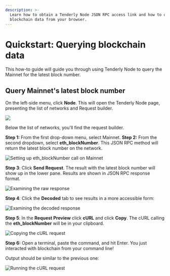 ```yaml
---
description: >-
  Learn how to obtain a Tenderly Node JSON RPC access link and how to query the
  blockchain data from your browser.
---
```


# Quickstart: Querying blockchain data

This how-to guide will guide you through using Tenderly Node to query the Mainnet for the latest block number.

## Query Mainnet's latest block number

On the left-side menu, click **Node**. This will open the Tenderly Node page, presenting the list of networks and Request builder.

![](../.gitbook/assets/gw-networks-01.png)

Below the list of networks, you'll find the request builder.

**Step 1:** From the first drop-down menu, select Mainnet. **Step 2:** From the second dropdown, select **eth\_blockNumber**. This JSON RPC method will return the latest block number on the network.

![Setting up eth\_blockNumber call on Mainnet](../.gitbook/assets/gw-call-01-setup.png)

**Step 3**: Click **Send Request**. The result with the latest block number will show up in the lower pane. Results are shown in JSON RPC response format.

![Examining the raw response](../.gitbook/assets/gw-call-02-response-raw.png)

**Step 4**: Click the **Decoded** tab to see results in a more accessible form:

![Examining the decoded response](../.gitbook/assets/gw-call-03-response-decoded.png)

**Step 5**: In the **Request Preview** click **cURL** and click **Copy**. The cURL calling the **eth\_blockNumber** will be in your clipboard.

![Copying the cURL request](../.gitbook/assets/gw-call-04-curl-copy.png)

**Step 6:** Open a terminal, paste the command, and hit Enter. You just interacted with blockchain from your command line!

Output should be similar to the previous one:

![Running the cURL request](../.gitbook/assets/gw-call-05-curl-terminal.png)
